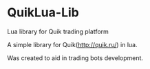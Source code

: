 QuikLua-Lib
===========

Lua library for Quik trading platform

A simple library for Quik(http://quik.ru/) in lua.

Was created to aid in trading bots development.
